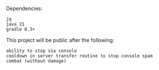 Dependencies:

	jq
	java 21
	gradle 8.3+

This project will be public after the following:

	ability to stop via console
	cooldown in server transfer routine to stop console spam
	combat (without damage)
